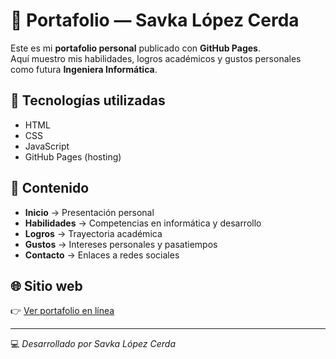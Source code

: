# 🌸 Portafolio — Savka López Cerda

Este es mi **portafolio personal** publicado con **GitHub Pages**.  
Aquí muestro mis habilidades, logros académicos y gustos personales como futura **Ingeniera Informática**.

## 🚀 Tecnologías utilizadas
- HTML
- CSS
- JavaScript  
- GitHub Pages (hosting)

## 📌 Contenido
- **Inicio** → Presentación personal  
- **Habilidades** → Competencias en informática y desarrollo  
- **Logros** → Trayectoria académica  
- **Gustos** → Intereses personales y pasatiempos  
- **Contacto** → Enlaces a redes sociales  

## 🌐 Sitio web
👉 [Ver portafolio en línea](https://savka666.github.io/Mi-portafolio/)

---
💻 *Desarrollado por Savka López Cerda*
